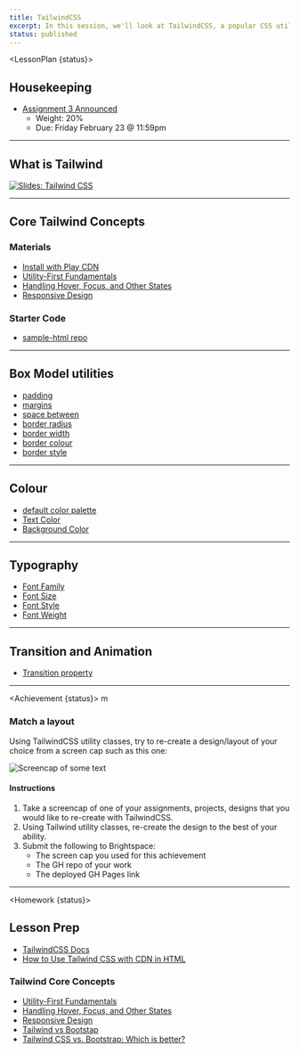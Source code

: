 ```yaml
---
title: TailwindCSS
excerpt: In this session, we'll look at TailwindCSS, a popular CSS utility library.
status: published
---
```


<script>
	import Homework from "$lib/components/Homework.svelte";
	import LessonPlan from "$lib/components/LessonPlan.svelte";
	import Achievement from "$lib/components/Achievement.svelte";
</script>

<LessonPlan {status}>

<h2>Housekeeping</h2>

- [Assignment 3 Announced](/courses/cpnt-201/assessments/assignment-3)
	- Weight: 20%
	- Due: Friday February 23 @ 11:59pm

---

<h2>What is Tailwind</h2>

[![Slides: Tailwind CSS](/images/slides/cpnt-201/tailwind-css.png)](/slides/cpnt-201/tailwind-vs-bootstrap)

---

<h2>Core Tailwind Concepts</h2>

### Materials
- [Install with Play CDN](https://tailwindcss.com/docs/installation/play-cdn)
- [Utility-First Fundamentals](https://tailwindcss.com/docs/utility-first)
- [Handling Hover, Focus, and Other States](https://tailwindcss.com/docs/hover-focus-and-other-states)
- [Responsive Design](https://tailwindcss.com/docs/responsive-design)

### Starter Code
- [sample-html repo](https://github.com/sait-wbdv/dailies-w24/tree/main/2024-02-20/01-tailwind-css)

---

<h2>Box Model utilities</h2>

- [padding](https://tailwindcss.com/docs/padding)
- [margins](https://tailwindcss.com/docs/margin)
- [space between](https://tailwindcss.com/docs/space)
- [border radius](https://tailwindcss.com/docs/border-radius)
- [border width](https://tailwindcss.com/docs/border-width)
- [border colour](https://tailwindcss.com/docs/border-color)
- [border style](https://tailwindcss.com/docs/border-style)

---

<h2>Colour</h2>

- [default color palette](https://tailwindcss.com/docs/customizing-colors)
- [Text Color](https://tailwindcss.com/docs/text-color)
- [Background Color](https://tailwindcss.com/docs/background-color)

---

<h2>Typography</h2>

- [Font Family](https://tailwindcss.com/docs/font-family)
- [Font Size](https://tailwindcss.com/docs/font-size)
- [Font Style](https://tailwindcss.com/docs/font-style)
- [Font Weight](https://tailwindcss.com/docs/font-weight)

---

<h2>Transition and Animation</h2>

- [Transition property](https://tailwindcss.com/docs/transition-property)

</LessonPlan>

---

<Achievement {status}>
m
### Match a layout
Using TailwindCSS utility classes, try to re-create a design/layout of your choice from a screen cap such as this one:

![Screencap of some text](/images/lessons/201-ach-6.png)

#### Instructions
1. Take a screencap of one of your assignments, projects, designs that you would like to re-create with TailwindCSS.
2. Using Tailwind utility classes, re-create the design to the best of your ability.
3. Submit the following to Brightspace:
	- The screen cap you used for this achievement
	- The GH repo of your work
	- The deployed GH Pages link

</Achievement>

---

<Homework {status}>

<h2>Lesson Prep</h2>

- [TailwindCSS Docs](https://tailwindcss.com/docs/installation)
- [How to Use Tailwind CSS with CDN in HTML](https://kopi.dev/tailwind-css-with-cdn-html/)

### Tailwind Core Concepts
- [Utility-First Fundamentals](https://tailwindcss.com/docs/utility-first)
- [Handling Hover, Focus, and Other States](https://tailwindcss.com/docs/hover-focus-and-other-states)
- [Responsive Design](https://tailwindcss.com/docs/responsive-design)
- [Tailwind vs Bootstap](https://www.linkedin.com/pulse/tailwind-css-vs-bootstrap-alireza-sarkar-1f/)
- [Tailwind CSS vs. Bootstrap: Which is better?](https://prismic.io/blog/tailwind-vs-bootstrap)

</Homework>
